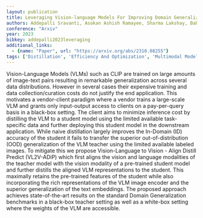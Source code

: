 ```yaml
---
layout: publication
title: Leveraging Vision-language Models For Improving Domain Generalization In Image Classification
authors: Addepalli Sravanti, Asokan Ashish Ramayee, Sharma Lakshay, Babu R. Venkatesh
conference: "Arxiv"
year: 2023
bibkey: addepalli2023leveraging
additional_links:
  - {name: "Paper", url: "https://arxiv.org/abs/2310.08255"}
tags: ['Distillation', 'Efficiency And Optimization', 'Multimodal Models', 'RAG', 'Training Techniques']
---
```

Vision-Language Models (VLMs) such as CLIP are trained on large amounts of image-text pairs resulting in remarkable generalization across several data distributions. However in several cases their expensive training and data collection/curation costs do not justify the end application. This motivates a vendor-client paradigm where a vendor trains a large-scale VLM and grants only input-output access to clients on a pay-per-query basis in a black-box setting. The client aims to minimize inference cost by distilling the VLM to a student model using the limited available task-specific data and further deploying this student model in the downstream application. While naive distillation largely improves the In-Domain (ID) accuracy of the student it fails to transfer the superior out-of-distribution (OOD) generalization of the VLM teacher using the limited available labeled images. To mitigate this we propose Vision-Language to Vision - Align Distill Predict (VL2V-ADiP) which first aligns the vision and language modalities of the teacher model with the vision modality of a pre-trained student model and further distills the aligned VLM representations to the student. This maximally retains the pre-trained features of the student while also incorporating the rich representations of the VLM image encoder and the superior generalization of the text embeddings. The proposed approach achieves state-of-the-art results on the standard Domain Generalization benchmarks in a black-box teacher setting as well as a white-box setting where the weights of the VLM are accessible.
